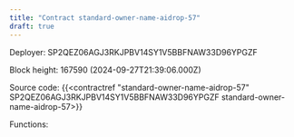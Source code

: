 ```yaml
---
title: "Contract standard-owner-name-aidrop-57"
draft: true
---
```

Deployer: SP2QEZ06AGJ3RKJPBV14SY1V5BBFNAW33D96YPGZF


 



Block height: 167590 (2024-09-27T21:39:06.000Z)

Source code: {{<contractref "standard-owner-name-aidrop-57" SP2QEZ06AGJ3RKJPBV14SY1V5BBFNAW33D96YPGZF standard-owner-name-aidrop-57>}}

Functions:


